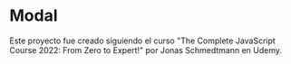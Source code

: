 # Modal

Este proyecto fue creado siguiendo el curso "The Complete JavaScript Course 2022: From Zero to Expert!" por Jonas Schmedtmann en Udemy.
